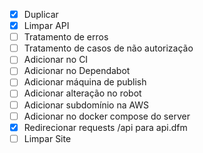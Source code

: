 - [x] Duplicar
- [x] Limpar API
- [ ] Tratamento de erros
- [ ] Tratamento de casos de não autorização
- [ ] Adicionar no CI
- [ ] Adicionar no Dependabot
- [ ] Adicionar máquina de publish
- [ ] Adicionar alteração no robot
- [ ] Adicionar subdomínio na AWS
- [ ] Adicionar no docker compose do server
- [x] Redirecionar requests /api para api.dfm
- [ ] Limpar Site
